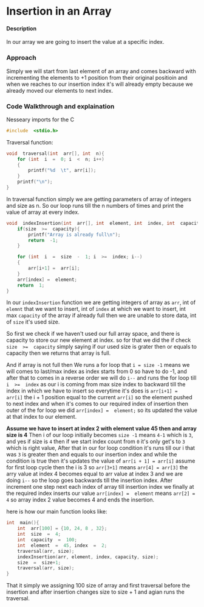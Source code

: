 # Insertion in an Array

#### Description
In our array we are going to insert the value at a specific index.

### Approach
Simply we will start from last element of an array and comes backward with incrementing the elements to +1 position from their original positioin and when we reaches to our insertion index it's will already empty because we already moved our elements to next index.

### Code Walkthrough and explaination
Nesseary imports for the C
```c
#include  <stdio.h>
```

Traversal function:
```c
void  traversal(int  arr[], int  n){
	for (int  i  =  0; i  <  n; i++)
	{
		printf("%d  \t", arr[i]);
	}
	printf("\n");
}
```
In traversal function simply we are getting parameters of array of integers and size as n. So our loop runs till  the n numbers of times and print the value of array at every index.

```c
void  indexInsertion(int  arr[], int  element, int  index, int  capacity, int  size){
	if(size  >=  capacity){
		printf("Array is already full\n");
		return  -1;
	}

	for (int  i  =  size  -  1; i  >=  index; i--)
	{
		arr[i+1] =  arr[i];
	}
	arr[index] =  element;
	return  1;
}
```
In our `indexInsertion` function we are getting integers of array as `arr`, int of `elemnt` that we want to insert, int of `index` at which we want to insert, int max `capacity` of the array if already full then we are unable to store data, int of `size` it's used size.

So first  we check if we haven't used our full array space, and there is capacity to store our new element at index. so for that we did the if check `size  >=  capacity` simply saying if our used size is grater then or equals to capacity then we returns that array is full.

And if array is not full then
We runs a for loop that `i = size -1` means we will comes to last/max index as index starts from 0 so have to do -1, and after that to comes in a reverse order we will do `i--` and runs the for loop till `i  >=  index`  as our i is coming from max size index to backward till the index in which we have to insert so everytime it's does is `arr[i+1] =  arr[i]`  the i + 1 position equal to the current `arr[i]` so the element pushed to next index and when it's comes to our required index of insertion then outer of the for loop we did `arr[index] =  element;` so its updated the value at that index to our element.

**Assume we have to insert at index 2 with element value 45 then and array size is 4**
Then i of our loop initially becomes `size -1` means `4-1` which is `3`, and yes if size is `4` then if we start index count from `0` it's only get's to `3` which is right value, After that in our for loop condition it's runs till our i that was `3` is greater then and equals to our insertion index and while the condition is true then it's updates the value of `arr[i + 1] = arr[i]` assume for first loop cycle then the i is 3 so `arr[3+1]` means `arr[4] = arr[3]` the arry value at index 4 becomes equal to arr value at index 3 and we are doing `i--` so the loop goes backwards till the insertion index. 
After increment one step next each index of array till insertion index we finally at the required index inserts our value `arr[index] =  element` means `arr[2] = 4` so array index 2 value becomes 4 and ends the insertion.

here is how our main function looks like:
```c
int  main(){
	int  arr[100] = {10, 24, 8 , 32};
	int  size  =  4;
	int  capacity  =  100;
	int  element  =  45, index  =  2;
	traversal(arr, size);
	indexInsertion(arr, element, index, capacity, size);
	size  =  size+1;
	traversal(arr, size);
}
```
That it simply we assigning 100 size of array and first traversal before the insertion and after insertion changes size to size + 1 and agian runs the traversal.

